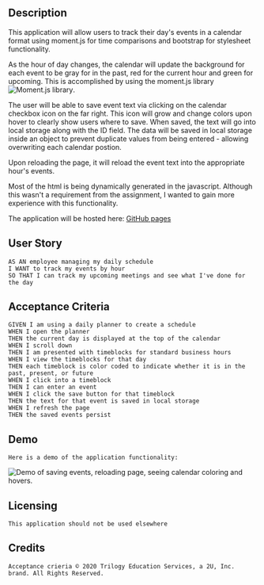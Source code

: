 ## Description

This application will allow users to track their day's events in a calendar format using moment.js for time comparisons and bootstrap for stylesheet functionality.

As the hour of day changes, the calendar will update the background for each event to be gray for in the past, red for the current hour and green for upcoming. This is accomplished by using the moment.js library ![Moment.js library](https://momentjs.com/).

The user will be able to save event text via clicking on the calendar checkbox icon on the far right. This icon will grow and change colors upon hover to clearly show users where to save. When saved, the text will go into local storage along with the ID field. The data will be saved in local storage inside an object to prevent duplicate values from being entered - allowing overwriting each calendar postion.

Upon reloading the page, it will reload the event text into the appropriate hour's events.

Most of the html is being dynamically generated in the javascript. Although this wasn't a requirement from the assignment, I wanted to gain more experience with this functionality.

The application will be hosted here: [GitHub pages](https://brians-123.github.io/05-Third-Party-APIs-scheduler/)

## User Story

```
AS AN employee managing my daily schedule
I WANT to track my events by hour
SO THAT I can track my upcoming meetings and see what I've done for the day

```

## Acceptance Criteria

```
GIVEN I am using a daily planner to create a schedule
WHEN I open the planner
THEN the current day is displayed at the top of the calendar
WHEN I scroll down
THEN I am presented with timeblocks for standard business hours
WHEN I view the timeblocks for that day
THEN each timeblock is color coded to indicate whether it is in the past, present, or future
WHEN I click into a timeblock
THEN I can enter an event
WHEN I click the save button for that timeblock
THEN the text for that event is saved in local storage
WHEN I refresh the page
THEN the saved events persist
```

## Demo

```
Here is a demo of the application functionality:
```

![Demo of saving events, reloading page, seeing calendar coloring and hovers.](./Assets/Work-Day-Scheduler.gif)

## Licensing

```
This application should not be used elsewhere
```

## Credits

```
Acceptance crieria © 2020 Trilogy Education Services, a 2U, Inc. brand. All Rights Reserved.
```

